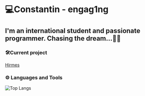 # 💻Constantin - engag1ng


I'm an international student and passionate programmer. Chasing the dream...🗻🐐
---
### 🛠️Current project
[Hirmes](https://github.com/engag1ng/hirmes)

### ⚙ Languages and Tools
![Top Langs](https://github-readme-stats.vercel.app/api/top-langs/?username=engag1ng&layout=compact&theme=github_dark)
